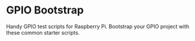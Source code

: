 # GPIO Bootstrap

Handy GPIO test scripts for Raspberry Pi. Bootstrap your GPIO project with these common starter scripts.
